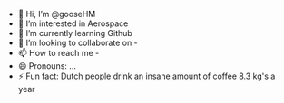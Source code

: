 - 👋 Hi, I’m @gooseHM
- 👀 I’m interested in Aerospace 
- 🌱 I’m currently learning Github
- 💞️ I’m looking to collaborate on -
- 📫 How to reach me -
- 😄 Pronouns: ...
- ⚡ Fun fact: Dutch people drink an insane amount of coffee 8.3 kg's a year

<!---
gooseHM/gooseHM is a ✨ special ✨ repository because its `README.md` (this file) appears on your GitHub profile.
You can click the Preview link to take a look at your changes.
--->
